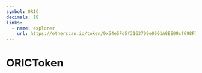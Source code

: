 ```yaml
---
symbol: ORIC
decimals: 18
links:
  - name: explorer
    url: https://etherscan.io/token/0x54e5Fd5f3163709e0601A8EE09cf698F7019C9AE
---
```


# ORICToken
